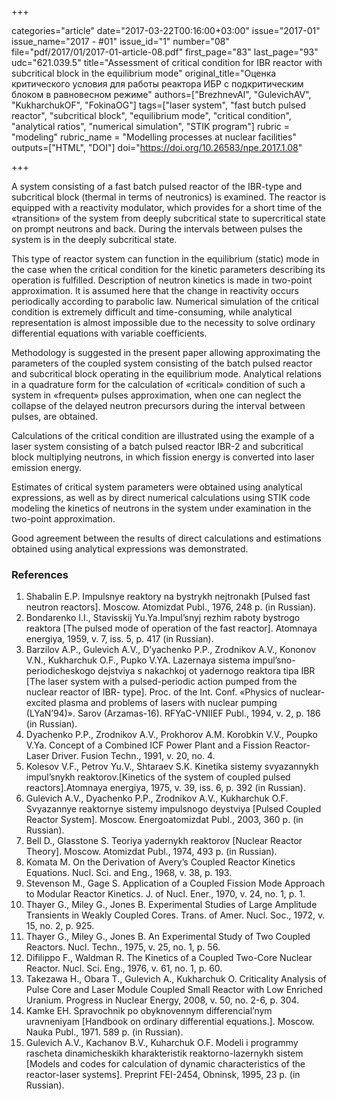 +++

categories="article"
date="2017-03-22T00:16:00+03:00"
issue="2017-01"
issue_name="2017 - #01"
issue_id="1"
number="08"
file="pdf/2017/01/2017-01-article-08.pdf"
first_page="83"
last_page="93"
udc="621.039.5"
title="Assessment of critical condition for IBR reactor with subcritical block in the equilibrium mode"
original_title="Оценка критического условия для работы реактора ИБР с подкритическим блоком в равновесном режиме"
authors=["BrezhnevAI", "GulevichAV", "KukharchukOF", "FokinaOG"]
tags=["laser system", "fast butch pulsed reactor", "subcritical block", "equilibrium mode", "critical condition", "analytical ratios", "numerical simulation", "STIK program"]
rubric = "modeling"
rubric_name = "Modelling processes at nuclear facilities"
outputs=["HTML", "DOI"]
doi="https://doi.org/10.26583/npe.2017.1.08"

+++

A system consisting of a fast batch pulsed reactor of the IBR-type and subcritical block (thermal in terms of neutronics) is examined. The reactor is equipped with a reactivity modulator, which provides for a short time of the «transition» of the system from deeply subcritical state to supercritical state on prompt neutrons and back. During the intervals between pulses the system is in the deeply subcritical state.

This type of reactor system can function in the equilibrium (static) mode in the case when the critical condition for the kinetic parameters describing its operation is fulfilled. Description of neutron kinetics is made in two-point approximation. It is assumed here that the change in reactivity occurs periodically according to parabolic law. Numerical simulation of the critical condition is extremely difficult and time-consuming, while analytical representation is almost impossible due to the necessity to solve ordinary differential equations with variable coefficients.

Methodology is suggested in the present paper allowing approximating the parameters of the coupled system consisting of the batch pulsed reactor and subcritical block operating in the equilibrium mode. Analytical relations in a quadrature form for the calculation of «critical» condition of such a system in «frequent» pulses approximation, when one can neglect the collapse of the delayed neutron precursors during the interval between pulses, are obtained.

Calculations of the critical condition are illustrated using the example of a laser system consisting of a batch pulsed reactor IBR-2 and subcritical block multiplying neutrons, in which fission energy is converted into laser emission energy.

Estimates of critical system parameters were obtained using analytical expressions, as well as by direct numerical calculations using STIK code modeling the kinetics of neutrons in the system under examination in the two-point approximation.

Good agreement between the results of direct calculations and estimations obtained using analytical expressions was demonstrated.

### References

1. Shabalin E.P. Impulsnye reaktory na bystrykh nejtronakh [Pulsed fast neutron reactors]. Moscow. Atomizdat Publ., 1976, 248 p. (in Russian).
2. Bondarenko I.I., Stavisskij Yu.Ya.Impul’snyj rezhim raboty bystrogo reaktora [The pulsed mode of operation of the fast reactor]. Atomnaya energiya, 1959, v. 7, iss. 5, p. 417 (in Russian).
3. Barzilov A.P., Gulevich A.V., D’yachenko P.P., Zrodnikov A.V., Kononov V.N., Kukharchuk O.F., Pupko V.YA. Lazernaya sistema impul’sno-periodicheskogo dejstviya s nakachkoj ot yadernogo reaktora tipa IBR [The laser system with a pulsed-periodic action pumped from the nuclear reactor of IBR- type]. Proc. of the Int. Conf. «Physics of nuclear-excited plasma and problems of lasers with nuclear pumping (LYaN’94)». Sarov (Arzamas-16). RFYaC-VNIIEF Publ., 1994, v. 2, p. 186 (in Russian).
4. Dyachenko P.P., Zrodnikov A.V., Prokhorov A.M. Korobkin V.V., Poupko V.Ya. Concept of a Combined ICF Power Plant and a Fission Reactor-Laser Driver. Fusion Techn., 1991, v. 20, no. 4.
5. Kolesov V.F., Petrov Yu.V., Shtaraev S.K. Kinetika sistemy svyazannykh impul’snykh reaktorov.[Kinetics of the system of coupled pulsed reactors].Atomnaya energiya, 1975, v. 39, iss. 6, p. 392 (in Russian).
6. Gulevich A.V., Dyachenko P.P., Zrodnikov A.V., Kukharchuk O.F. Svyazannye reaktornye sistemy impulsnogo deystviya [Pulsed Coupled Reactor System]. Moscow. Energoatomizdat Publ., 2003, 360 p. (in Russian).
7. Bell D., Glasstone S. Teoriya yadernykh reaktorov [Nuclear Reactor Theory]. Moscow. Atomizdat Publ., 1974, 493 p. (in Russian).
8. Komata M. On the Derivation of Avery’s Coupled Reactor Kinetics Equations. Nucl. Sci. and Eng., 1968, v. 38, p. 193.
9. Stevenson M., Gage S. Application of a Coupled Fission Mode Approach to Modular Reactor Kinetics. J. of Nucl. Ener., 1970, v. 24, no. 1, p. 1.
10. Thayer G., Miley G., Jones B. Experimental Studies of Large Amplitude Transients in Weakly Coupled Cores. Trans. of Amer. Nucl. Soc., 1972, v. 15, no. 2, p. 925.
11. Thayer G., Miley G., Jones B. An Experimental Study of Two Coupled Reactors. Nucl. Techn., 1975, v. 25, no. 1, р. 56.
12. Difilippo F., Waldman R. The Kinetics of a Coupled Two-Core Nuclear Reactor. Nucl. Sci. Eng., 1976, v. 61, no. 1, p. 60.
13. Takezawa H., Obara T., Gulevich A., Kukharchuk O. Criticality Analysis of Pulse Core and Laser Module Coupled Small Reactor with Low Enriched Uranium. Progress in Nuclear Energy, 2008, v. 50, no. 2-6, p. 304.
14. Kamke EH. Spravochnik po obyknovennym differencial’nym uravneniyam [Handbook on ordinary differential equations.]. Moscow. Nauka Publ., 1971. 589 p. (in Russian).
15. Gulevich A.V., Kachanov B.V., Kuharchuk O.F. Modeli i programmy rascheta dinamicheskikh kharakteristik reaktorno-lazernykh sistem [Models and codes for calculation of dynamic characteristics of the reactor-laser systems]. Preprint FEI-2454, Obninsk, 1995, 23 p. (in Russian).